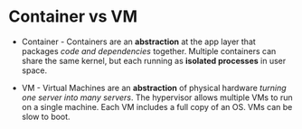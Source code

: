 # Container vs VM

* Container - 
Containers are an **abstraction** at the app layer that packages _code and dependencies_ together.
Multiple containers can share the same kernel, but each running as **isolated processes** in user space.

* VM -
Virtual Machines are an **abstraction** of physical hardware _turning one server into many servers_.
The hypervisor allows multiple VMs to run on a single machine. Each VM includes a full copy of an OS. VMs can be slow to boot.


